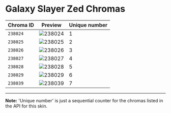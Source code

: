 # Galaxy Slayer Zed Chromas

| Chroma ID | Preview | Unique number |
|---|---|---|
| `238024` | ![238024](https://raw.communitydragon.org/latest/plugins/rcp-be-lol-game-data/global/default/v1/champion-chroma-images/238/238024.png) | 1 |
| `238025` | ![238025](https://raw.communitydragon.org/latest/plugins/rcp-be-lol-game-data/global/default/v1/champion-chroma-images/238/238025.png) | 2 |
| `238026` | ![238026](https://raw.communitydragon.org/latest/plugins/rcp-be-lol-game-data/global/default/v1/champion-chroma-images/238/238026.png) | 3 |
| `238027` | ![238027](https://raw.communitydragon.org/latest/plugins/rcp-be-lol-game-data/global/default/v1/champion-chroma-images/238/238027.png) | 4 |
| `238028` | ![238028](https://raw.communitydragon.org/latest/plugins/rcp-be-lol-game-data/global/default/v1/champion-chroma-images/238/238028.png) | 5 |
| `238029` | ![238029](https://raw.communitydragon.org/latest/plugins/rcp-be-lol-game-data/global/default/v1/champion-chroma-images/238/238029.png) | 6 |
| `238039` | ![238039](https://raw.communitydragon.org/latest/plugins/rcp-be-lol-game-data/global/default/v1/champion-chroma-images/238/238039.png) | 7 |

---

**Note:** 'Unique number' is just a sequential counter for the chromas listed in the API for this skin.